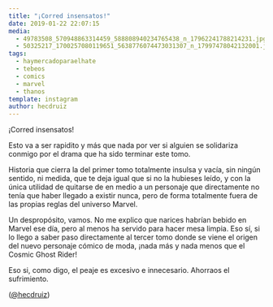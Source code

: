 ```yaml
---
title: "¡Corred insensatos!"
date: 2019-01-22 22:07:15
media: 
  - 49783508_570948863314459_588808940234765438_n_17962241788214231.jpg
  - 50325217_1700257080119651_5638776074473031307_n_17997478042132001.jpg
tags: 
  - haymercadoparaelhate
  - tebeos
  - comics
  - marvel
  - thanos
template: instagram
author: hecdruiz
---
```


¡Corred insensatos!


Esto va a ser rapidito y más que nada por ver si alguien se solidariza conmigo por el drama que ha sido terminar este tomo.


Historia que cierra la del primer tomo totalmente insulsa y vacía, sin ningún sentido, ni medida,  que te deja igual que si no la hubieses leído, y con la única utilidad de quitarse de en medio a un personaje que directamente no tenía que haber llegado a existir nunca, pero de forma totalmente fuera de las propias reglas del universo Marvel.


Un despropósito, vamos. No me explico que narices habrían bebido en Marvel ese día, pero al menos ha servido para hacer mesa limpia. Eso sí, si lo llego a saber paso directamente al tercer tomo donde se viene el origen del nuevo personaje cómico de moda, ¡nada más y nada menos que el Cosmic Ghost Rider!


Eso si, como digo, el peaje es excesivo e innecesario. Ahorraos el sufrimiento.


([@hecdruiz](https://instagram.com/hecdruiz))




